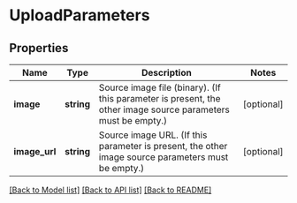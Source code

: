 # UploadParameters

## Properties
Name | Type | Description | Notes
------------ | ------------- | ------------- | -------------
**image** | **string** | Source image file (binary). (If this parameter is present, the other image source parameters must be empty.) | [optional] 
**image_url** | **string** | Source image URL. (If this parameter is present, the other image source parameters must be empty.) | [optional] 

[[Back to Model list]](../../README.md#documentation-for-models) [[Back to API list]](../../README.md#documentation-for-api-endpoints) [[Back to README]](../../README.md)

